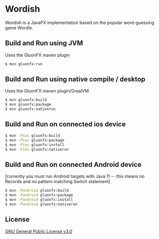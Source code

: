 # Wordish

Wordish is a JavaFX implementation based on the popular word-guessing game Wordle.

## Build and Run using JVM

Uses the GluonFX maven plugin

```bash
$ mvn gluonfx:run
```

## Build and Run using native compile / desktop

Uses the GluonFX maven plugin/GraalVM

```bash
$ mvn gluonfx:build
$ mvn gluonfx:package
$ mvn gluonfx:nativerun

```
## Build and Run on connected ios device

```bash
$ mvn -Pios gluonfx:build
$ mvn -Pios gluonfx:package
$ mvn -Pios gluonfx:install
$ mvn -Pios gluonfx:nativerun
```

## Build and Run on connected Android device
[currently you must run Android targets with
Java 11 -- this means no Records and no 
pattern matching Switch statement]

```bash
$ mvn -Pandroid gluonfx:build
$ mvn -Pandroid gluonfx:package
$ mvn -Pandroid gluonfx:install
$ mvn -Pandroid gluonfx:nativerun
```
## License
[GNU General Public License v3.0](https://choosealicense.com/licenses/gpl-3.0/)
